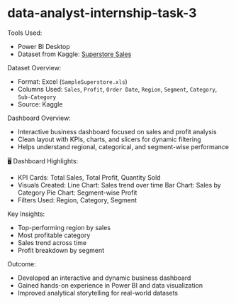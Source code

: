 # data-analyst-internship-task-3
 Tools Used:
* Power BI Desktop
* Dataset from Kaggle: [Superstore Sales](https://www.kaggle.com/datasets/vivek468/superstore-dataset-final)

Dataset Overview:
* Format: Excel (`SampleSuperstore.xls`)
* Columns Used: `Sales`, `Profit`, `Order Date`, `Region`, `Segment`, `Category`, `Sub-Category`
* Source: Kaggle

 Dashboard Overview:
* Interactive business dashboard focused on sales and profit analysis
* Clean layout with KPIs, charts, and slicers for dynamic filtering
* Helps understand regional, categorical, and segment-wise performance

🖥️ Dashboard Highlights:

* KPI Cards: Total Sales, Total Profit, Quantity Sold
* Visuals Created:
   Line Chart: Sales trend over time
   Bar Chart: Sales by Category
   Pie Chart: Segment-wise Profit
* Filters Used: Region, Category, Segment

Key Insights:
* Top-performing region by sales
* Most profitable category
* Sales trend across time
* Profit breakdown by segment

Outcome:
* Developed an interactive and dynamic business dashboard
* Gained hands-on experience in Power BI and data visualization
* Improved analytical storytelling for real-world datasets
